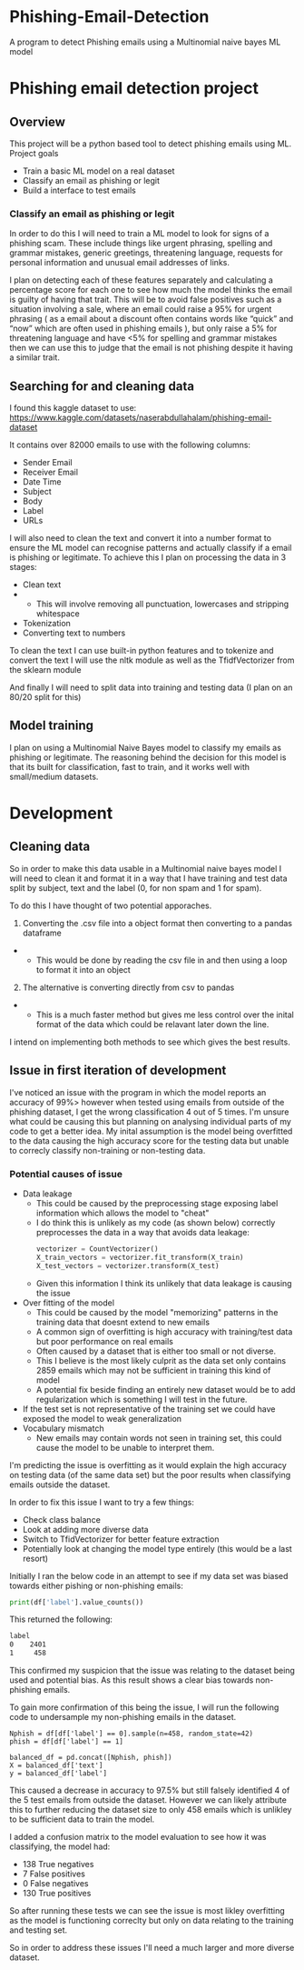 # Phishing-Email-Detection
A program to detect Phishing emails using a Multinomial naive bayes ML model 

# Phishing email detection project
## Overview
This project will be a python based tool to detect phishing emails using ML. 
Project goals
- Train a basic ML model on a real dataset
- Classify an email as phishing or legit
- Build a interface to test emails

### Classify an email as phishing or legit
In order to do this I will need to train a ML model to look for signs of a phishing scam. These include things like urgent phrasing, spelling and grammar mistakes, generic greetings, threatening language, requests for personal information and unusual email addresses of links.

I plan on detecting each of these features separately and calculating a percentage score for each one to see how much the model thinks the email is guilty of having that trait. This will be to avoid false positives such as a situation involving a sale, where an email could raise a 95% for urgent phrasing ( as a email about a discount often contains words like “quick” and “now” which are often used in phishing emails ), but only raise a 5% for threatening language and have <5% for spelling and grammar mistakes then we can use this to judge that the email is not phishing despite it having a similar trait.

## Searching for and cleaning data
I found this kaggle dataset to use: https://www.kaggle.com/datasets/naserabdullahalam/phishing-email-dataset

It contains over 82000 emails to use with the following columns:
- Sender Email
- Receiver Email
- Date Time
- Subject
- Body
- Label
- URLs

I will also need to clean the text and convert it into a number format to ensure the ML model can recognise patterns and actually classify if a email is phishing or legitimate. To achieve this I plan on processing the data in 3 stages:
- Clean text
- - This will involve removing all punctuation, lowercases and stripping whitespace
- Tokenization
- Converting text to numbers

To clean the text I can use built-in python features and to tokenize and convert the text I will use the nltk module as well as the TfidfVectorizer from the sklearn module

And finally I will need to split data into training and testing data (I plan on an 80/20 split for this)
## Model training
I plan on using a Multinomial Naive Bayes model to classify my emails as phishing or legitimate. The reasoning behind the decision for this model is that its built for classification, fast to train, and it works well with small/medium datasets.


# Development

## Cleaning data
So in order to make this data usable in a Multinomial naive bayes model I will need to clean it and format it in a way that I have training and test data split by subject, text and the label (0, for non spam and 1 for spam). 

To do this I have thought of two potential apporaches.
1. Converting the .csv file into a object format then converting to a pandas dataframe
- - This would be done by reading the csv file in and then using a loop to format it into an object
2. The alternative is converting directly from csv to pandas
- - This is a much faster method but gives me less control over the inital format of the data which could be relavant later down the line.

I intend on implementing both methods to see which gives the best results.

## Issue in first iteration of development
I've noticed an issue with the program in which the model reports an accuracy of 99%> however when tested using emails from outside of the phishing dataset, I get the wrong classification 4 out of 5 times. I'm unsure what could be causing this but planning on analysing individual parts of my code to get a better idea. My inital assumption is the model being overfitted to the data causing the high accuracy score for the testing data but unable to correcly classify non-training or non-testing data.

### Potential causes of issue
- Data leakage  
   - This could be caused by the preprocessing stage exposing label information which allows the model to "cheat"  
   - I do think this is unlikely as my code (as shown below) correctly preprocesses the data in a way that avoids data leakage:  
     ```python
     vectorizer = CountVectorizer()
     X_train_vectors = vectorizer.fit_transform(X_train)
     X_test_vectors = vectorizer.transform(X_test)
     ```
  - Given this information I think its unlikely that data leakage is causing the issue 
- Over fitting of the model
  - This could be caused by the model "memorizing" patterns in the training data that doesnt extend to new emails
  - A common sign of overfitting is high accuracy with training/test data but poor performance on real emails
  - Often caused by a dataset that is either too small or not diverse.
  - This I believe is the most likely culprit as the data set only contains 2859 emails which may not be sufficient in training this kind of     model
  - A potential fix beside finding an entirely new dataset would be to add regularization which is something I will test in the future.
- If the test set is not representative of the training set we could have exposed the model to weak generalization
- Vocabulary mismatch
  - New emails may contain words not seen in training set, this could cause the model to be unable to interpret them.
 
I'm predicting the issue is overfitting as it would explain the high accuracy on testing data (of the same data set) but the poor results when classifying emails outside the dataset.

In order to fix this issue I want to try a few things:
- Check class balance
- Look at adding more diverse data
- Switch to TfidVectorizer for better feature extraction
- Potentially look at changing the model type entirely (this would be a last resort)

Initially I ran the below code in an attempt to see if my data set was biased towards either pishing or non-phishing emails:
```python
print(df['label'].value_counts())
```
This returned the following:
```bash
label
0    2401
1     458
```
This confirmed my suspicion that the issue was relating to the dataset being used and potential bias. As this result shows a clear bias towards non-phishing emails.

To gain more confirmation of this being the issue, I will run the following code to undersample my non-phishing emails in the dataset.
```
Nphish = df[df['label'] == 0].sample(n=458, random_state=42)
phish = df[df['label'] == 1]

balanced_df = pd.concat([Nphish, phish])
X = balanced_df['text']
y = balanced_df['label']
``` 
This caused a decrease in accuracy to 97.5% but still falsely identified 4 of the 5 test emails from outside the dataset.
However we can likely attribute this to further reducing the dataset size to only 458 emails which is unlikley to be sufficient data to train the model.

I added a confusion matrix to the model evaluation to see how it was classifying, the model had:
- 138 True negatives
- 7 False positives
- 0 False negatives 
- 130 True positives

So after running these tests we can see the issue is most likley overfitting as the model is functioning correclty but only on data relating to the training and testing set.

So in order to address these issues I'll need a much larger and more diverse dataset.


